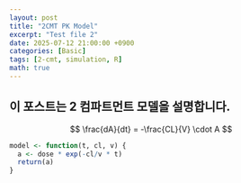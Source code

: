 ```yaml
---
layout: post
title: "2CMT PK Model"
excerpt: "Test file 2"
date: 2025-07-12 21:00:00 +0900
categories: [Basic]
tags: [2-cmt, simulation, R]
math: true
---
```


## 이 포스트는 2 컴파트먼트 모델을 설명합니다.
$$
\frac{dA}{dt} = -\frac{CL}{V} \cdot A
$$

```r
model <- function(t, cl, v) {
  a <- dose * exp(-cl/v * t)
  return(a)
}
```